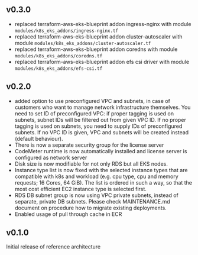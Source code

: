 ## v0.3.0

- replaced terraform-aws-eks-blueprint addon ingress-nginx with module `modules/k8s_eks_addons/ingress-nginx.tf`
- replaced terraform-aws-eks-blueprint addon cluster-autoscaler with module `modules/k8s_eks_addons/cluster-autoscaler.tf`
- replaced terraform-aws-eks-blueprint addon coredns with module `modules/k8s_eks_addons/coredns.tf`
- replaced terraform-aws-eks-blueprint addon efs csi driver with module `modules/k8s_eks_addons/efs-csi.tf`

## v0.2.0

- added option to use preconfigured VPC and subnets, in case of customers who
want to manage network infrastructure themselves. You need to set ID of
preconfigured VPC: if proper tagging is used on subnets, subnet IDs will be
filtered out from given VPC ID. If no proper tagging is used on subnets, you
need to supply IDs of preconfigured subnets. If no VPC ID is given, VPC and
subnets will be created instead (default behaviour).
- There is now a separate security group for the license server
- CodeMeter runtime is now automatically installed and license server is
configured as network server
- Disk size is now modifiable for not only RDS but all EKS nodes.
- Instance type list is now fixed with the selected instance types that are
compatible with k8s and workload (e.g. cpu type, cpu and memory requests;
16 Cores, 64 GiB). The list is ordered in such a way, so that the most cost
efficient EC2 instance type is selected first.
- RDS DB subnet group is now using VPC private subnets, instead of separate,
private DB subnets. Please check MAINTENANCE.md document on procedure how to
migrate existing deployments.
- Enabled usage of pull through cache in ECR

## v0.1.0

Initial release of reference architecture

